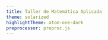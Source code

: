 ```yaml
---
title: Taller de Matemática Aplicada
theme: solarized
highlightTheme: atom-one-dark
preprocessor: preproc.js
---
```



